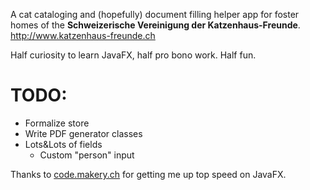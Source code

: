 A cat cataloging and (hopefully) document filling helper app for foster homes of the **Schweizerische Vereinigung der Katzenhaus-Freunde**.
http://www.katzenhaus-freunde.ch

Half curiosity to learn JavaFX, half pro bono work. Half fun.

# TODO:
* Formalize store
* Write PDF generator classes
* Lots&Lots of fields
  * Custom "person" input
  
 Thanks to [code.makery.ch](https://code.makery.ch/library/javafx-tutorial/) for getting me up top speed on JavaFX.